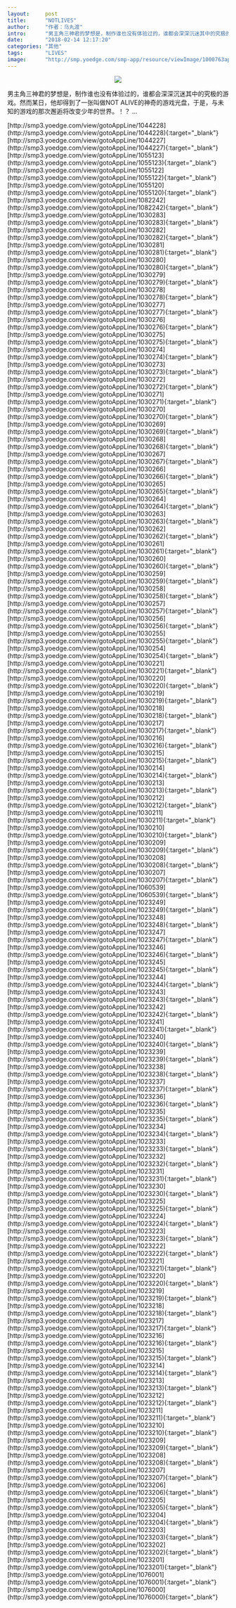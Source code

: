 ```yaml
---
layout:     post
title:      "NOTLIVES"
author:     "作者：乌丸渡"
intro:      "男主角三神君的梦想是，制作谁也没有体验过的，谁都会深深沉迷其中的究极的游戏。然而某日，他却得到了一张叫做NOT ALIVE的神奇的游戏光盘，于是，与未知的游戏的那次邂逅将改变少年的世界。！？ ..."
date:       "2018-02-14 12:17:20"
categories: "其他"
tags:       "LIVES"
image:      "http://smp.yoedge.com/smp-app/resource/viewImage/1000763appline.png"
---
```

<div style="text-align: center">
<p><img src="http://smp.yoedge.com/smp-app/resource/viewImage/1000763appline.png"/></p>
</div>
<p class="post-meta">
<span>男主角三神君的梦想是，制作谁也没有体验过的，谁都会深深沉迷其中的究极的游戏。然而某日，他却得到了一张叫做NOT ALIVE的神奇的游戏光盘，于是，与未知的游戏的那次邂逅将改变少年的世界。！？ ...</span>
</p>
[http://smp3.yoedge.com/view/gotoAppLine/1044228](http://smp3.yoedge.com/view/gotoAppLine/1044228){:target="_blank"}
[http://smp3.yoedge.com/view/gotoAppLine/1044227](http://smp3.yoedge.com/view/gotoAppLine/1044227){:target="_blank"}
[http://smp3.yoedge.com/view/gotoAppLine/1055123](http://smp3.yoedge.com/view/gotoAppLine/1055123){:target="_blank"}
[http://smp3.yoedge.com/view/gotoAppLine/1055122](http://smp3.yoedge.com/view/gotoAppLine/1055122){:target="_blank"}
[http://smp3.yoedge.com/view/gotoAppLine/1055120](http://smp3.yoedge.com/view/gotoAppLine/1055120){:target="_blank"}
[http://smp3.yoedge.com/view/gotoAppLine/1082242](http://smp3.yoedge.com/view/gotoAppLine/1082242){:target="_blank"}
[http://smp3.yoedge.com/view/gotoAppLine/1030283](http://smp3.yoedge.com/view/gotoAppLine/1030283){:target="_blank"}
[http://smp3.yoedge.com/view/gotoAppLine/1030282](http://smp3.yoedge.com/view/gotoAppLine/1030282){:target="_blank"}
[http://smp3.yoedge.com/view/gotoAppLine/1030281](http://smp3.yoedge.com/view/gotoAppLine/1030281){:target="_blank"}
[http://smp3.yoedge.com/view/gotoAppLine/1030280](http://smp3.yoedge.com/view/gotoAppLine/1030280){:target="_blank"}
[http://smp3.yoedge.com/view/gotoAppLine/1030279](http://smp3.yoedge.com/view/gotoAppLine/1030279){:target="_blank"}
[http://smp3.yoedge.com/view/gotoAppLine/1030278](http://smp3.yoedge.com/view/gotoAppLine/1030278){:target="_blank"}
[http://smp3.yoedge.com/view/gotoAppLine/1030277](http://smp3.yoedge.com/view/gotoAppLine/1030277){:target="_blank"}
[http://smp3.yoedge.com/view/gotoAppLine/1030276](http://smp3.yoedge.com/view/gotoAppLine/1030276){:target="_blank"}
[http://smp3.yoedge.com/view/gotoAppLine/1030275](http://smp3.yoedge.com/view/gotoAppLine/1030275){:target="_blank"}
[http://smp3.yoedge.com/view/gotoAppLine/1030274](http://smp3.yoedge.com/view/gotoAppLine/1030274){:target="_blank"}
[http://smp3.yoedge.com/view/gotoAppLine/1030273](http://smp3.yoedge.com/view/gotoAppLine/1030273){:target="_blank"}
[http://smp3.yoedge.com/view/gotoAppLine/1030272](http://smp3.yoedge.com/view/gotoAppLine/1030272){:target="_blank"}
[http://smp3.yoedge.com/view/gotoAppLine/1030271](http://smp3.yoedge.com/view/gotoAppLine/1030271){:target="_blank"}
[http://smp3.yoedge.com/view/gotoAppLine/1030270](http://smp3.yoedge.com/view/gotoAppLine/1030270){:target="_blank"}
[http://smp3.yoedge.com/view/gotoAppLine/1030269](http://smp3.yoedge.com/view/gotoAppLine/1030269){:target="_blank"}
[http://smp3.yoedge.com/view/gotoAppLine/1030268](http://smp3.yoedge.com/view/gotoAppLine/1030268){:target="_blank"}
[http://smp3.yoedge.com/view/gotoAppLine/1030267](http://smp3.yoedge.com/view/gotoAppLine/1030267){:target="_blank"}
[http://smp3.yoedge.com/view/gotoAppLine/1030266](http://smp3.yoedge.com/view/gotoAppLine/1030266){:target="_blank"}
[http://smp3.yoedge.com/view/gotoAppLine/1030265](http://smp3.yoedge.com/view/gotoAppLine/1030265){:target="_blank"}
[http://smp3.yoedge.com/view/gotoAppLine/1030264](http://smp3.yoedge.com/view/gotoAppLine/1030264){:target="_blank"}
[http://smp3.yoedge.com/view/gotoAppLine/1030263](http://smp3.yoedge.com/view/gotoAppLine/1030263){:target="_blank"}
[http://smp3.yoedge.com/view/gotoAppLine/1030262](http://smp3.yoedge.com/view/gotoAppLine/1030262){:target="_blank"}
[http://smp3.yoedge.com/view/gotoAppLine/1030261](http://smp3.yoedge.com/view/gotoAppLine/1030261){:target="_blank"}
[http://smp3.yoedge.com/view/gotoAppLine/1030260](http://smp3.yoedge.com/view/gotoAppLine/1030260){:target="_blank"}
[http://smp3.yoedge.com/view/gotoAppLine/1030259](http://smp3.yoedge.com/view/gotoAppLine/1030259){:target="_blank"}
[http://smp3.yoedge.com/view/gotoAppLine/1030258](http://smp3.yoedge.com/view/gotoAppLine/1030258){:target="_blank"}
[http://smp3.yoedge.com/view/gotoAppLine/1030257](http://smp3.yoedge.com/view/gotoAppLine/1030257){:target="_blank"}
[http://smp3.yoedge.com/view/gotoAppLine/1030256](http://smp3.yoedge.com/view/gotoAppLine/1030256){:target="_blank"}
[http://smp3.yoedge.com/view/gotoAppLine/1030255](http://smp3.yoedge.com/view/gotoAppLine/1030255){:target="_blank"}
[http://smp3.yoedge.com/view/gotoAppLine/1030254](http://smp3.yoedge.com/view/gotoAppLine/1030254){:target="_blank"}
[http://smp3.yoedge.com/view/gotoAppLine/1030221](http://smp3.yoedge.com/view/gotoAppLine/1030221){:target="_blank"}
[http://smp3.yoedge.com/view/gotoAppLine/1030220](http://smp3.yoedge.com/view/gotoAppLine/1030220){:target="_blank"}
[http://smp3.yoedge.com/view/gotoAppLine/1030219](http://smp3.yoedge.com/view/gotoAppLine/1030219){:target="_blank"}
[http://smp3.yoedge.com/view/gotoAppLine/1030218](http://smp3.yoedge.com/view/gotoAppLine/1030218){:target="_blank"}
[http://smp3.yoedge.com/view/gotoAppLine/1030217](http://smp3.yoedge.com/view/gotoAppLine/1030217){:target="_blank"}
[http://smp3.yoedge.com/view/gotoAppLine/1030216](http://smp3.yoedge.com/view/gotoAppLine/1030216){:target="_blank"}
[http://smp3.yoedge.com/view/gotoAppLine/1030215](http://smp3.yoedge.com/view/gotoAppLine/1030215){:target="_blank"}
[http://smp3.yoedge.com/view/gotoAppLine/1030214](http://smp3.yoedge.com/view/gotoAppLine/1030214){:target="_blank"}
[http://smp3.yoedge.com/view/gotoAppLine/1030213](http://smp3.yoedge.com/view/gotoAppLine/1030213){:target="_blank"}
[http://smp3.yoedge.com/view/gotoAppLine/1030212](http://smp3.yoedge.com/view/gotoAppLine/1030212){:target="_blank"}
[http://smp3.yoedge.com/view/gotoAppLine/1030211](http://smp3.yoedge.com/view/gotoAppLine/1030211){:target="_blank"}
[http://smp3.yoedge.com/view/gotoAppLine/1030210](http://smp3.yoedge.com/view/gotoAppLine/1030210){:target="_blank"}
[http://smp3.yoedge.com/view/gotoAppLine/1030209](http://smp3.yoedge.com/view/gotoAppLine/1030209){:target="_blank"}
[http://smp3.yoedge.com/view/gotoAppLine/1030208](http://smp3.yoedge.com/view/gotoAppLine/1030208){:target="_blank"}
[http://smp3.yoedge.com/view/gotoAppLine/1030207](http://smp3.yoedge.com/view/gotoAppLine/1030207){:target="_blank"}
[http://smp3.yoedge.com/view/gotoAppLine/1060539](http://smp3.yoedge.com/view/gotoAppLine/1060539){:target="_blank"}
[http://smp3.yoedge.com/view/gotoAppLine/1023249](http://smp3.yoedge.com/view/gotoAppLine/1023249){:target="_blank"}
[http://smp3.yoedge.com/view/gotoAppLine/1023248](http://smp3.yoedge.com/view/gotoAppLine/1023248){:target="_blank"}
[http://smp3.yoedge.com/view/gotoAppLine/1023247](http://smp3.yoedge.com/view/gotoAppLine/1023247){:target="_blank"}
[http://smp3.yoedge.com/view/gotoAppLine/1023246](http://smp3.yoedge.com/view/gotoAppLine/1023246){:target="_blank"}
[http://smp3.yoedge.com/view/gotoAppLine/1023245](http://smp3.yoedge.com/view/gotoAppLine/1023245){:target="_blank"}
[http://smp3.yoedge.com/view/gotoAppLine/1023244](http://smp3.yoedge.com/view/gotoAppLine/1023244){:target="_blank"}
[http://smp3.yoedge.com/view/gotoAppLine/1023243](http://smp3.yoedge.com/view/gotoAppLine/1023243){:target="_blank"}
[http://smp3.yoedge.com/view/gotoAppLine/1023242](http://smp3.yoedge.com/view/gotoAppLine/1023242){:target="_blank"}
[http://smp3.yoedge.com/view/gotoAppLine/1023241](http://smp3.yoedge.com/view/gotoAppLine/1023241){:target="_blank"}
[http://smp3.yoedge.com/view/gotoAppLine/1023240](http://smp3.yoedge.com/view/gotoAppLine/1023240){:target="_blank"}
[http://smp3.yoedge.com/view/gotoAppLine/1023239](http://smp3.yoedge.com/view/gotoAppLine/1023239){:target="_blank"}
[http://smp3.yoedge.com/view/gotoAppLine/1023238](http://smp3.yoedge.com/view/gotoAppLine/1023238){:target="_blank"}
[http://smp3.yoedge.com/view/gotoAppLine/1023237](http://smp3.yoedge.com/view/gotoAppLine/1023237){:target="_blank"}
[http://smp3.yoedge.com/view/gotoAppLine/1023236](http://smp3.yoedge.com/view/gotoAppLine/1023236){:target="_blank"}
[http://smp3.yoedge.com/view/gotoAppLine/1023235](http://smp3.yoedge.com/view/gotoAppLine/1023235){:target="_blank"}
[http://smp3.yoedge.com/view/gotoAppLine/1023234](http://smp3.yoedge.com/view/gotoAppLine/1023234){:target="_blank"}
[http://smp3.yoedge.com/view/gotoAppLine/1023233](http://smp3.yoedge.com/view/gotoAppLine/1023233){:target="_blank"}
[http://smp3.yoedge.com/view/gotoAppLine/1023232](http://smp3.yoedge.com/view/gotoAppLine/1023232){:target="_blank"}
[http://smp3.yoedge.com/view/gotoAppLine/1023231](http://smp3.yoedge.com/view/gotoAppLine/1023231){:target="_blank"}
[http://smp3.yoedge.com/view/gotoAppLine/1023230](http://smp3.yoedge.com/view/gotoAppLine/1023230){:target="_blank"}
[http://smp3.yoedge.com/view/gotoAppLine/1023225](http://smp3.yoedge.com/view/gotoAppLine/1023225){:target="_blank"}
[http://smp3.yoedge.com/view/gotoAppLine/1023224](http://smp3.yoedge.com/view/gotoAppLine/1023224){:target="_blank"}
[http://smp3.yoedge.com/view/gotoAppLine/1023223](http://smp3.yoedge.com/view/gotoAppLine/1023223){:target="_blank"}
[http://smp3.yoedge.com/view/gotoAppLine/1023222](http://smp3.yoedge.com/view/gotoAppLine/1023222){:target="_blank"}
[http://smp3.yoedge.com/view/gotoAppLine/1023221](http://smp3.yoedge.com/view/gotoAppLine/1023221){:target="_blank"}
[http://smp3.yoedge.com/view/gotoAppLine/1023220](http://smp3.yoedge.com/view/gotoAppLine/1023220){:target="_blank"}
[http://smp3.yoedge.com/view/gotoAppLine/1023219](http://smp3.yoedge.com/view/gotoAppLine/1023219){:target="_blank"}
[http://smp3.yoedge.com/view/gotoAppLine/1023218](http://smp3.yoedge.com/view/gotoAppLine/1023218){:target="_blank"}
[http://smp3.yoedge.com/view/gotoAppLine/1023217](http://smp3.yoedge.com/view/gotoAppLine/1023217){:target="_blank"}
[http://smp3.yoedge.com/view/gotoAppLine/1023216](http://smp3.yoedge.com/view/gotoAppLine/1023216){:target="_blank"}
[http://smp3.yoedge.com/view/gotoAppLine/1023215](http://smp3.yoedge.com/view/gotoAppLine/1023215){:target="_blank"}
[http://smp3.yoedge.com/view/gotoAppLine/1023214](http://smp3.yoedge.com/view/gotoAppLine/1023214){:target="_blank"}
[http://smp3.yoedge.com/view/gotoAppLine/1023213](http://smp3.yoedge.com/view/gotoAppLine/1023213){:target="_blank"}
[http://smp3.yoedge.com/view/gotoAppLine/1023212](http://smp3.yoedge.com/view/gotoAppLine/1023212){:target="_blank"}
[http://smp3.yoedge.com/view/gotoAppLine/1023211](http://smp3.yoedge.com/view/gotoAppLine/1023211){:target="_blank"}
[http://smp3.yoedge.com/view/gotoAppLine/1023210](http://smp3.yoedge.com/view/gotoAppLine/1023210){:target="_blank"}
[http://smp3.yoedge.com/view/gotoAppLine/1023209](http://smp3.yoedge.com/view/gotoAppLine/1023209){:target="_blank"}
[http://smp3.yoedge.com/view/gotoAppLine/1023208](http://smp3.yoedge.com/view/gotoAppLine/1023208){:target="_blank"}
[http://smp3.yoedge.com/view/gotoAppLine/1023207](http://smp3.yoedge.com/view/gotoAppLine/1023207){:target="_blank"}
[http://smp3.yoedge.com/view/gotoAppLine/1023206](http://smp3.yoedge.com/view/gotoAppLine/1023206){:target="_blank"}
[http://smp3.yoedge.com/view/gotoAppLine/1023205](http://smp3.yoedge.com/view/gotoAppLine/1023205){:target="_blank"}
[http://smp3.yoedge.com/view/gotoAppLine/1023204](http://smp3.yoedge.com/view/gotoAppLine/1023204){:target="_blank"}
[http://smp3.yoedge.com/view/gotoAppLine/1023203](http://smp3.yoedge.com/view/gotoAppLine/1023203){:target="_blank"}
[http://smp3.yoedge.com/view/gotoAppLine/1023202](http://smp3.yoedge.com/view/gotoAppLine/1023202){:target="_blank"}
[http://smp3.yoedge.com/view/gotoAppLine/1023201](http://smp3.yoedge.com/view/gotoAppLine/1023201){:target="_blank"}
[http://smp3.yoedge.com/view/gotoAppLine/1076001](http://smp3.yoedge.com/view/gotoAppLine/1076001){:target="_blank"}
[http://smp3.yoedge.com/view/gotoAppLine/1076000](http://smp3.yoedge.com/view/gotoAppLine/1076000){:target="_blank"}


